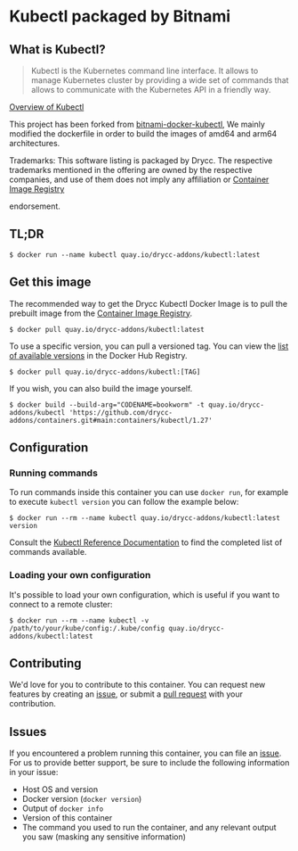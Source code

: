 # Kubectl packaged by Bitnami

## What is Kubectl?

> Kubectl is the Kubernetes command line interface. It allows to manage Kubernetes cluster by providing a wide set of commands that allows to communicate with the Kubernetes API in a friendly way.

[Overview of Kubectl](https://github.com/kubernetes/kubectl)

This project has been forked from [bitnami-docker-kubectl](https://github.com/bitnami/bitnami-docker-kubectl),  We mainly modified the dockerfile in order to build the images of amd64 and arm64 architectures. 

Trademarks: This software listing is packaged by Drycc. The respective trademarks mentioned in the offering are owned by the respective companies, and use of them does not imply any affiliation or [Container Image Registry](https://quay.io/repository/drycc-addons/kubectl)

endorsement.

## TL;DR

```console
$ docker run --name kubectl quay.io/drycc-addons/kubectl:latest
```

## Get this image

The recommended way to get the Drycc Kubectl Docker Image is to pull the prebuilt image from the [Container Image Registry](https://quay.io/repository/drycc-addons/kubectl).

```console
$ docker pull quay.io/drycc-addons/kubectl:latest
```

To use a specific version, you can pull a versioned tag. You can view the [list of available versions](https://quay.io/drycc-addons/kubectl/tags/) in the Docker Hub Registry.

```console
$ docker pull quay.io/drycc-addons/kubectl:[TAG]
```

If you wish, you can also build the image yourself.

```console
$ docker build --build-arg="CODENAME=bookworm" -t quay.io/drycc-addons/kubectl 'https://github.com/drycc-addons/containers.git#main:containers/kubectl/1.27'
```

## Configuration

### Running commands

To run commands inside this container you can use `docker run`, for example to execute `kubectl version` you can follow the example below:

```console
$ docker run --rm --name kubectl quay.io/drycc-addons/kubectl:latest version
```

Consult the [Kubectl Reference Documentation](https://kubernetes.io/docs/reference/generated/kubectl/kubectl-commands) to find the completed list of commands available.

### Loading your own configuration

It's possible to load your own configuration, which is useful if you want to connect to a remote cluster:

```console
$ docker run --rm --name kubectl -v /path/to/your/kube/config:/.kube/config quay.io/drycc-addons/kubectl:latest
```

## Contributing

We'd love for you to contribute to this container. You can request new features by creating an [issue](https://github.com/drycc-addons/containers/issues), or submit a [pull request](https://github.com/drycc-addons/containers/pulls) with your contribution.

## Issues

If you encountered a problem running this container, you can file an [issue](https://github.com/drycc-addons/containers/issues/new). For us to provide better support, be sure to include the following information in your issue:

- Host OS and version
- Docker version (`docker version`)
- Output of `docker info`
- Version of this container
- The command you used to run the container, and any relevant output you saw (masking any sensitive information)
